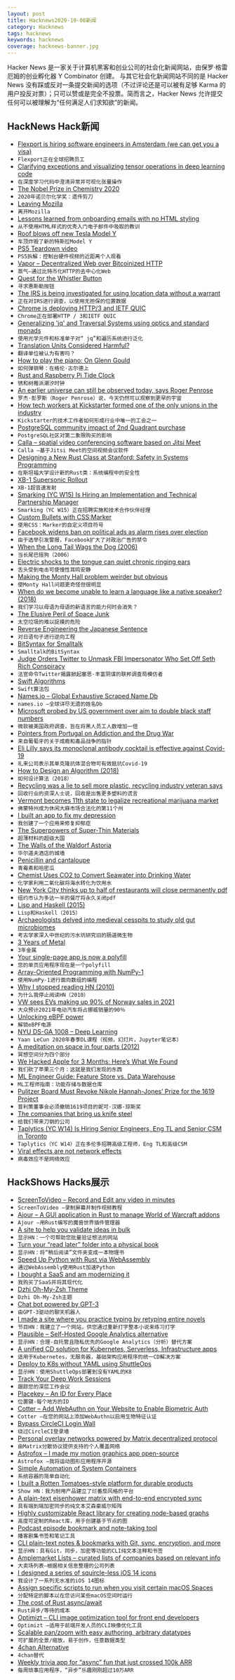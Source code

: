 ```yaml
---
layout: post
title: Hacknews2020-10-08新闻
category: Hacknews
tags: hacknews
keywords: hacknews
coverage: hacknews-banner.jpg
---
```


Hacker News 是一家关于计算机黑客和创业公司的社会化新闻网站，由保罗·格雷厄姆的创业孵化器 Y Combinator 创建。
与其它社会化新闻网站不同的是 Hacker News 没有踩或反对一条提交新闻的选项（不过评论还是可以被有足够 Karma 的用户投反对票）；只可以赞或是完全不投票。简而言之，Hacker News 允许提交任何可以被理解为“任何满足人们求知欲”的新闻。

## HackNews Hack新闻


- [Flexport is hiring software engineers in Amsterdam (we can get you a visa)](https://www.flexport.com/careers/department/engineering)
- `Flexport正在全球招聘员工`
- [Clarifying exceptions and visualizing tensor operations in deep learning code](https://explained.ai/tensor-sensor/index.html)
- `在深度学习代码中澄清异常并可视化张量操作`
- [The Nobel Prize in Chemistry 2020](https://www.nobelprize.org/prizes/chemistry/2020/press-release/)
- `2020年诺贝尔化学奖：遗传剪刀`
- [Leaving Mozilla](https://davidwalsh.name/leaving-mozilla)
- `离开Mozilla`
- [Lessons learned from onboarding emails with no HTML styling](https://blog.palabra.io/great-onboarding-plain-text)
- `从不使用HTML样式的优秀入门电子邮件中吸取的教训`
- [Roof blows off new Tesla Model Y](https://www.businessinsider.com/tesla-model-y-roof-fell-off-family-claims-quality-control-concern-2020-10)
- `车顶炸毁了新的特斯拉Model Y`
- [PS5 Teardown video](https://www.youtube.com/watch?v=CaAY-jAjm0w)
- `PS5拆解：控制台硬件视频的近距离个人观看`
- [Vapor – Decentralized Web over Bitcoinized HTTP](https://vapor.network/)
- `蒸气–通过比特币化HTTP的去中心化Web`
- [Quest for the Whistler Button](https://newscrewdriver.com/2020/10/06/quest-for-the-whistler-button/)
- `寻求惠斯勒按钮`
- [The IRS is being investigated for using location data without a warrant](https://www.vice.com/en/article/qj479d/irs-investigation-location-data-no-warrant-venntel)
- `正在对IRS进行调查，以使用无担保的位置数据`
- [Chrome is deploying HTTP/3 and IETF QUIC](https://blog.chromium.org/2020/10/chrome-is-deploying-http3-and-ietf-quic.html)
- `Chrome正在部署HTTP / 3和IETF QUIC`
- [Generalizing 'jq' and Traversal Systems using optics and standard monads](https://chrispenner.ca/posts/traversal-systems)
- `使用光学元件和标准单子对“ jq”和遍历系统进行泛化`
- [Translation Units Considered Harmful?](https://cor3ntin.github.io/posts/translation_units/)
- `翻译单位被认为有害吗？`
- [How to play the piano: On Glenn Gould](https://www.lrb.co.uk/the-paper/v14/n06/nicholas-spice/how-to-play-the-piano)
- `如何弹钢琴：在格伦·古尔德上`
- [Rust and Raspberry Pi Tide Clock](https://thefuntastic.com/blog/rust-tide-clock)
- `锈和树莓派潮汐时钟`
- [An earlier universe can still be observed today, says Roger Penrose](https://news.yahoo.com/earlier-universe-existed-big-bang-174323840.html)
- `罗杰·彭罗斯（Roger Penrose）说，今天仍然可以观察到更早的宇宙`
- [How tech workers at Kickstarter formed one of the only unions in the industry](https://www.kqed.org/news/11839817/how-a-scrappy-group-of-tech-workers-formed-one-of-the-only-unions-in-the-industry)
- `Kickstarter的技术工作者如何形成行业中唯一的工会之一`
- [PostgreSQL community impact of 2nd Quadrant purchase](https://momjian.us/main/blogs/pgblog/2020.html#October_7_2020)
- `PostgreSQL社区对第二象限购买的影响`
- [Calla – spatial video conferencing software based on Jitsi Meet](https://github.com/capnmidnight/Calla)
- `Calla –基于Jitsi Meet的空间视频会议软件`
- [Designing a New Rust Class at Stanford: Safety in Systems Programming](https://reberhardt.com/blog/2020/10/05/designing-a-new-class-at-stanford-safety-in-systems-programming.html)
- `在斯坦福大学设计新的Rust类：系统编程中的安全性`
- [XB-1 Supersonic Rollout](https://boomsupersonic.com/xb-1)
- `XB-1超音速发射`
- [Smarking (YC W15) Is Hiring an Implementation and Technical Partnership Manager](https://jobs.lever.co/smarking/237fb34f-8fd1-431e-b631-1374fb73bfd6)
- `Smarking（YC W15）正在招聘实施和技术合作伙伴经理`
- [Custom Bullets with CSS:Marker](https://web.dev/css-marker-pseudo-element/)
- `使用CSS：Marker的自定义项目符号`
- [Facebook widens ban on political ads as alarm rises over election](https://www.nytimes.com/2020/10/07/technology/facebook-political-ads-ban.html)
- `由于选举引发警报，Facebook扩大了对政治广告的禁令`
- [When the Long Tail Wags the Dog (2006)](http://www.bricklin.com/tailwagsdog.htm)
- `当长尾巴摇狗（2006）`
- [Electric shocks to the tongue can quiet chronic ringing ears](https://www.sciencemag.org/news/2020/10/electric-shocks-tongue-can-quiet-chronic-ringing-ears)
- `舌头受到电击可使慢性耳鸣安静`
- [Making the Monty Hall problem weirder but obvious](https://dyno-might.github.io/2020/09/17/making-the-monty-hall-problem-weirder-but-obvious/)
- `使Monty Hall问题更奇怪但很明显`
- [When do we become unable to learn a language like a native speaker? (2018)](https://www.scientificamerican.com/article/at-what-age-does-our-ability-to-learn-a-new-language-like-a-native-speaker-disappear/)
- `我们学习以母语为母语的新语言的能力何时会消失？`
- [The Elusive Peril of Space Junk](https://www.newyorker.com/magazine/2020/09/28/the-elusive-peril-of-space-junk)
- `太空垃圾的难以捉摸的危险`
- [Reverse Engineering the Japanese Sentence](https://japanesecomplete.com/reverse-engineer/)
- `对日语句子进行逆向工程`
- [BitSyntax for Smalltalk](https://eighty-twenty.org/2020/10/07/bit-syntax-for-smalltalk)
- `Smalltalk的BitSyntax`
- [Judge Orders Twitter to Unmask FBI Impersonator Who Set Off Seth Rich Conspiracy](https://www.npr.org/2020/10/07/921285470/judge-orders-twitter-to-unmask-fbi-impersonator-who-set-off-seth-rich-conspiracy)
- `法官命令Twitter揭露掀起塞思·丰富阴谋的联邦调查局模仿者`
- [Swift Algorithms](https://swift.org/blog/swift-algorithms/)
- `Swift算法包`
- [Names.io – Global Exhaustive Scraped Name Db](https://github.com/Debdut/names.io#readme)
- `names.io –全球详尽无遗的姓名Db`
- [Microsoft probed by US government over aim to double black staff numbers](https://www.bbc.com/news/technology-54449164)
- `微软被美国政府调查，旨在将黑人员工人数增加一倍`
- [Pointers from Portugal on Addiction and the Drug War](https://www.nytimes.com/2020/10/05/upshot/portugal-drug-legalization-treatment.html)
- `来自葡萄牙的关于成瘾和毒品战争的指针`
- [Eli Lilly says its monoclonal antibody cocktail is effective against Covid-19](https://www.statnews.com/2020/10/07/eli-lilly-monoclonal-antibody-cocktail-covid-19/)
- `礼来公司表示其单克隆抗体混合物可有效抵抗Covid-19`
- [How to Design an Algorithm (2018)](https://www.adamconrad.dev/blog/how-to-design-an-algorithm/)
- `如何设计算法（2018）`
- [Recycling was a lie to sell more plastic, recycling industry veteran says](https://www.cbc.ca/documentaries/the-passionate-eye/recycling-was-a-lie-a-big-lie-to-sell-more-plastic-industry-experts-say-1.5735618)
- `回收行业的资深人士说，回收是出售更多塑料的谎言`
- [Vermont becomes 11th state to legalize recreational marijuana market](https://mjbizdaily.com/vermont-becomes-11th-state-to-legalize-recreational-marijuana-market/)
- `佛蒙特州成为休闲大麻市场合法化的第11个州`
- [I built an app to fix my depression](https://blog.elifiner.com/i-built-an-app-to-fix-my-depression/)
- `我创建了一个应用来修复抑郁症`
- [The Superpowers of Super-Thin Materials](https://www.nytimes.com/2020/01/07/science/physics-materials-electronics.html)
- `超薄材料的超级大国`
- [The Walls of the Waldorf Astoria](https://www.bloomberg.com/news/articles/2016-09-06/secrets-of-the-waldorf-astoria-presidential-tunnels-red-velvet-cake)
- `华尔道夫酒店的城墙`
- [Penicillin and cantaloupe](https://www.delanceyplace.com/view-archives.php)
- `青霉素和哈密瓜`
- [Chemist Uses CO2 to Convert Seawater into Drinking Water](https://www.ineffableisland.com/2020/10/chemist-uses-co2-to-convert-seawater.html)
- `化学家利用二氧化碳将海水转化为饮用水`
- [New York City thinks up to half of restaurants will close permanently pdf](https://www.osc.state.ny.us/files/reports/osdc/pdf/nyc-restaurant-industry-final.pdf)
- `纽约市认为多达一半的餐厅将永久关闭pdf`
- [Lisp and Haskell (2015)](https://markkarpov.com/post/lisp-and-haskell.html)
- `Lisp和Haskell（2015）`
- [Archaeologists delved into medieval cesspits to study old gut microbiomes](https://arstechnica.com/science/2020/10/archaeologists-delved-into-medieval-cesspits-to-study-old-gut-microbiomes/)
- `考古学家深入中世纪的污水坑研究旧的肠道微生物`
- [3 Years of Metal](https://blog.roblox.com/2020/05/3-years-metal/)
- `3年金属`
- [Your single-page app is now a polyfill](https://itnext.io/your-single-page-app-is-now-a-polyfill-7881fb01694e)
- `您的单页应用程序现在是一个polyfill`
- [Array-Oriented Programming with NumPy-1](https://pythoniseasytolearn.blogspot.com/2020/10/array-oriented-programming-with-numpy-1.html)
- `使用NumPy-1进行面向数组的编程`
- [Why I stopped reading HN (2010)](https://sealedabstract.com/rants/why-i-stopped-reading-hn/)
- `为什么我停止阅读HN（2010）`
- [VW sees EVs making up 90% of Norway sales in 2021](https://europe.autonews.com/sales-market/vw-sees-evs-making-90-norway-sales-2021)
- `大众预计2021年电动汽车将占挪威销量的90％`
- [Unlocking eBPF power](https://devopsspiral.com/articles/linux/ebpf-unlock/)
- `解锁eBPF电源`
- [NYU DS-GA 1008 – Deep Learning](https://atcold.github.io/pytorch-Deep-Learning/)
- `Yaan LeCun 2020年春季DL课程（视频，幻灯片，Jupyter笔记本）`
- [A meditation on space in four parts (2012)](https://openspace.sfmoma.org/2012/07/a-meditation-on-space-in-four-parts/)
- `冥想空间分为四个部分`
- [We Hacked Apple for 3 Months: Here’s What We Found](https://samcurry.net/hacking-apple/)
- `我们砍了苹果三个月：这就是我们发现的东西`
- [ML Engineer Guide: Feature Store vs. Data Warehouse](https://www.logicalclocks.com/blog/feature-store-vs-data-warehouse)
- `ML工程师指南：功能存储与数据仓库`
- [Pulitzer Board Must Revoke Nikole Hannah-Jones’ Prize for the 1619 Project](https://www.nas.org/blogs/article/pulitzer-board-must-revoke-nikole-hannah-jones-prize)
- `普利策董事会必须撤销1619项目的妮可·汉娜·琼斯奖`
- [The companies that bring us knife steel](https://knifesteelnerds.com/2020/09/14/the-companies-that-bring-us-knife-steel/)
- `给我们带来刀钢的公司`
- [Taplytics (YC W14) Is Hiring Senior Engineers, Eng TL and Senior CSM in Toronto](https://jobs.lever.co/taplytics/)
- `Taplytics（YC W14）正在多伦多招聘高级工程师，Eng TL和高级CSM`
- [Viral effects are not network effects](https://www.nfx.com/post/viral-effects-vs-network-effects/)
- `病毒效应不是网络效应`


## HackShows Hacks展示

- [ ScreenToVideo – Record and Edit any video in minutes](https://screentovideo.com)
- `ScreenToVideo –录制屏幕并制作视频教程`
- [ Ajour – A GUI application in Rust to manage World of Warcraft addons](https://github.com/casperstorm/ajour)
- `Ajour –用Rust编写的魔兽世界插件管理器`
- [ A site to help you validate ideas in bulk](item?id=24689091)
- `显示HN：一个可帮助您批量验证想法的网站`
- [ Turn your “read later” folder into a physical book](item?id=24690310)
- `显示HN：将“稍后阅读”文件夹变成一本物理书`
- [ Speed Up Python with Rust via WebAssembly](https://github.com/savarin/bridge)
- `通过WebAssembly使用Rust加速Python`
- [ I bought a SaaS and am modernizing it](https://nathan.stitt.org/myclientspot/purchasing-myclientspot/)
- `我购买了SaaS并将其现代化`
- [ Dzhi Oh-My-Zsh Theme](https://github.com/pentago/dzhi-zsh-theme)
- `Dzhi Oh-My-Zsh主题`
- [ Chat bot powered by GPT-3](https://blog.quickchat.ai/post/knowledge-base-chat-bot/)
- `由GPT-3驱动的聊天机器人`
- [ I made a site where you practice typing by retyping entire novels](http://typelit.io)
- `节目HN：我建立了一个网站，供您通过重新打字整本小说来练习打字`
- [ Plausible – Self-Hosted Google Analytics alternative](https://plausible.io/self-hosted-web-analytics)
- `显示HN：合理-自托管且隐私优先的Google Analytics（分析）替代方案`
- [ A unified CD solution for Kubernetes, Serverless, Infrastructure apps](https://pipecd.dev/blog/2020/10/06/announcing-pipecd/)
- `适用于Kubernetes，无服务器，基础架构应用程序的统一CD解决方案`
- [ Deploy to K8s without YAML using ShuttleOps](https://go.shuttleops.io/no-code-docker-kubernetes)
- `显示HN：使用ShuttleOps部署到没有YAML的K8`
- [ Track Your Deep Work Sessions](http://trywinston.com)
- `跟踪您的深层工作会议`
- [ Placekey – An ID for Every Place](item?id=24699623)
- `位置键-每个地方的ID`
- [ Cotter – Add WebAuthn on Your Website to Enable Biometric Auth](https://docs.cotter.app/sdk-reference/web/sign-in-with-webauthn)
- `Cotter –在您的网站上添加WebAuthn以启用生物特征认证`
- [ Bypass CircleCI Login Wall](https://addons.mozilla.org/en-GB/developers/addon/prevent-circleci-login-wall/)
- `绕过CircleCI登录墙`
- [ Personal overlay networks powered by Matrix decentralized protocol](https://noteworthy.tech/overview/)
- `由Matrix分散协议提供支持的个人覆盖网络`
- [ Astrofox – I made my motion graphics app open-source](https://github.com/astrofox-io/astrofox)
- `Astrofox –我将运动图形应用程序开源`
- [ Simple Automation of System Containers](https://github.com/bravetools/bravetools/)
- `系统容器的简单自动化`
- [ I built a Rotten Tomatoes-style platform for durable products](https://www.buyforlifeproducts.com/)
- `Show HN：我为耐用产品建立了烂番茄风格的平台`
- [ A plain-text eisenhower matrix with end-to-end encrypted sync](https://slymax.com/eisenhower)
- `具有端到端加密同步的纯文本艾森豪威尔矩阵`
- [ Highly customizable React library for creating node-based graphs](https://github.com/wbkd/react-flow)
- `高度可定制的React库，用于创建基于节点的图`
- [ Podcast episode bookmark and note-taking tool](https://www.podcastmarks.com/?ref=hackernews)
- `播客剧集书签和笔记工具`
- [ CLI plain-text notes & bookmarks with Git, sync, encryption, and more](https://github.com/xwmx/nb)
- `显示HN：具有Git，同步，加密等功能的CLI纯文本注释和书签`
- [ Amplemarket Lists – curated lists of companies based on relevant info](http://lists.amplemarket.com)
- `大卖场列表–根据相关信息整理的公司列表`
- [ I designed a series of squircle-less iOS 14 icons](https://tobias.so/icons)
- `我设计了一系列无水准的iOS 14图标`
- [ Assign specific scripts to run when you visit certain macOS Spaces](https://spencerdailey.com/2020/10/06/how-to-assign-specific-scripts-to-run-when-you-visit-certain-mac-spaces-%f0%9f%96%a5-%f0%9f%8e%af/)
- `分配特定的脚本以在您访问某些macOS空间时运行`
- [ The cost of Rust async/await](https://github.com/jkarneges/rust-async-bench)
- `Rust异步/等待的成本`
- [ Optimizt – CLI image optimization tool for front end developers](https://github.com/funbox/optimizt)
- `Optimizt –适用于前端开发人员的CLI映像优化工具`
- [ Scalable pan/zoom with easy authoring, arbitrary datatypes](item?id=24709551)
- `可扩展的全景/缩放，易于创作，任意数据类型`
- [ 4chan Alternative](https://chatcode.org/)
- `4chan替代`
- [ Weekly trivia app for “async” fun that just crossed 100k ARR](item?id=24713437)
- `每周琐事应用程序，“异步”乐趣刚刚超过10万ARR`

